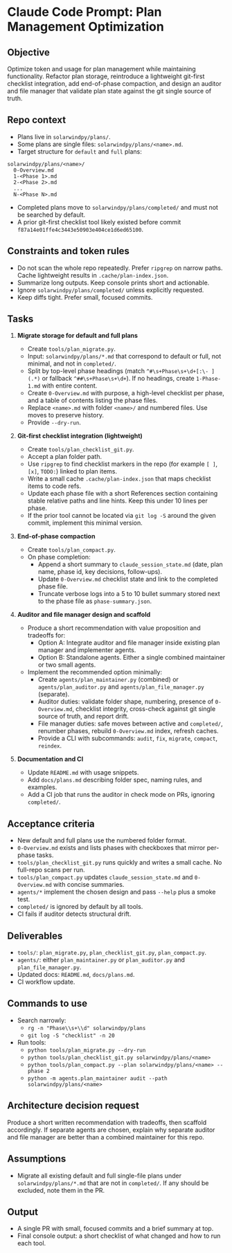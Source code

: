 # Claude Code Prompt: Plan Management Optimization

## Objective
Optimize token and usage for plan management while maintaining functionality. Refactor plan storage, reintroduce a lightweight git-first checklist integration, add end-of-phase compaction, and design an auditor and file manager that validate plan state against the git single source of truth.

## Repo context
- Plans live in `solarwindpy/plans/`.
- Some plans are single files: `solarwindpy/plans/<name>.md`.
- Target structure for `default` and `full` plans:

```
solarwindpy/plans/<name>/
  0-Overview.md
  1-<Phase 1>.md
  2-<Phase 2>.md
  ...
  N-<Phase N>.md
```

- Completed plans move to `solarwindpy/plans/completed/` and must not be searched by default.
- A prior git-first checklist tool likely existed before commit `f87a14e01ffe4c3443e50903e404ce1d6ed65100`.

## Constraints and token rules
- Do not scan the whole repo repeatedly. Prefer `ripgrep` on narrow paths. Cache lightweight results in `.cache/plan-index.json`.
- Summarize long outputs. Keep console prints short and actionable.
- Ignore `solarwindpy/plans/completed/` unless explicitly requested.
- Keep diffs tight. Prefer small, focused commits.

## Tasks
1. **Migrate storage for default and full plans**
   - Create `tools/plan_migrate.py`.
   - Input: `solarwindpy/plans/*.md` that correspond to default or full, not minimal, and not in `completed/`.
   - Split by top-level phase headings (match `^#\s+Phase\s+\d+[:\- ](.*)` or fallback `^##\s+Phase\s+\d+`). If no headings, create `1-Phase-1.md` with entire content.
   - Create `0-Overview.md` with purpose, a high-level checklist per phase, and a table of contents listing the phase files.
   - Replace `<name>.md` with folder `<name>/` and numbered files. Use moves to preserve history.
   - Provide `--dry-run`.

2. **Git-first checklist integration (lightweight)**
   - Create `tools/plan_checklist_git.py`.
   - Accept a plan folder path.
   - Use `ripgrep` to find checklist markers in the repo (for example `[ ]`, `[x]`, `TODO:`) linked to plan items.
   - Write a small cache `.cache/plan-index.json` that maps checklist items to code refs.
   - Update each phase file with a short References section containing stable relative paths and line hints. Keep this under 10 lines per phase.
   - If the prior tool cannot be located via `git log -S` around the given commit, implement this minimal version.

3. **End-of-phase compaction**
   - Create `tools/plan_compact.py`.
   - On phase completion:
     - Append a short summary to `claude_session_state.md` (date, plan name, phase id, key decisions, follow-ups).
     - Update `0-Overview.md` checklist state and link to the completed phase file.
     - Truncate verbose logs into a 5 to 10 bullet summary stored next to the phase file as `phase-summary.json`.

4. **Auditor and file manager design and scaffold**
   - Produce a short recommendation with value proposition and tradeoffs for:
     - Option A: Integrate auditor and file manager inside existing plan manager and implementer agents.
     - Option B: Standalone agents. Either a single combined maintainer or two small agents.
   - Implement the recommended option minimally:
     - Create `agents/plan_maintainer.py` (combined) or `agents/plan_auditor.py` and `agents/plan_file_manager.py` (separate).
     - Auditor duties: validate folder shape, numbering, presence of `0-Overview.md`, checklist integrity, cross-check against git single source of truth, and report drift.
     - File manager duties: safe moves between active and `completed/`, renumber phases, rebuild `0-Overview.md` index, refresh caches.
     - Provide a CLI with subcommands: `audit`, `fix`, `migrate`, `compact`, `reindex`.

5. **Documentation and CI**
   - Update `README.md` with usage snippets.
   - Add `docs/plans.md` describing folder spec, naming rules, and examples.
   - Add a CI job that runs the auditor in check mode on PRs, ignoring `completed/`.

## Acceptance criteria
- New default and full plans use the numbered folder format.
- `0-Overview.md` exists and lists phases with checkboxes that mirror per-phase tasks.
- `tools/plan_checklist_git.py` runs quickly and writes a small cache. No full-repo scans per run.
- `tools/plan_compact.py` updates `claude_session_state.md` and `0-Overview.md` with concise summaries.
- `agents/*` implement the chosen design and pass `--help` plus a smoke test.
- `completed/` is ignored by default by all tools.
- CI fails if auditor detects structural drift.

## Deliverables
- `tools/`: `plan_migrate.py`, `plan_checklist_git.py`, `plan_compact.py`.
- `agents/`: either `plan_maintainer.py` or `plan_auditor.py` and `plan_file_manager.py`.
- Updated docs: `README.md`, `docs/plans.md`.
- CI workflow update.

## Commands to use
- Search narrowly:
  - `rg -n "Phase\\s+\\d" solarwindpy/plans`
  - `git log -S "checklist" -n 20`
- Run tools:
  - `python tools/plan_migrate.py --dry-run`
  - `python tools/plan_checklist_git.py solarwindpy/plans/<name>`
  - `python tools/plan_compact.py --plan solarwindpy/plans/<name> --phase 2`
  - `python -m agents.plan_maintainer audit --path solarwindpy/plans/<name>`

## Architecture decision request
Produce a short written recommendation with tradeoffs, then scaffold accordingly. If separate agents are chosen, explain why separate auditor and file manager are better than a combined maintainer for this repo.

## Assumptions
- Migrate all existing default and full single-file plans under `solarwindpy/plans/*.md` that are not in `completed/`. If any should be excluded, note them in the PR.

## Output
- A single PR with small, focused commits and a brief summary at top.
- Final console output: a short checklist of what changed and how to run each tool.
